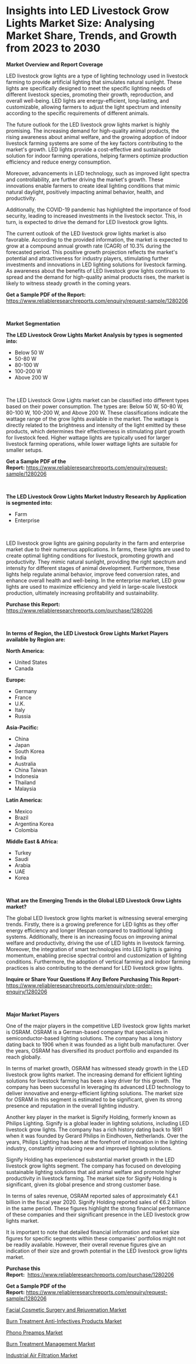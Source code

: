<p><h1>Insights into LED Livestock Grow Lights Market Size: Analysing Market Share, Trends, and Growth from 2023 to 2030</h1></p><p><strong>Market Overview and Report Coverage</strong></p>
<p><p>LED livestock grow lights are a type of lighting technology used in livestock farming to provide artificial lighting that simulates natural sunlight. These lights are specifically designed to meet the specific lighting needs of different livestock species, promoting their growth, reproduction, and overall well-being. LED lights are energy-efficient, long-lasting, and customizable, allowing farmers to adjust the light spectrum and intensity according to the specific requirements of different animals.</p><p>The future outlook for the LED livestock grow lights market is highly promising. The increasing demand for high-quality animal products, the rising awareness about animal welfare, and the growing adoption of indoor livestock farming systems are some of the key factors contributing to the market's growth. LED lights provide a cost-effective and sustainable solution for indoor farming operations, helping farmers optimize production efficiency and reduce energy consumption.</p><p>Moreover, advancements in LED technology, such as improved light spectra and controllability, are further driving the market's growth. These innovations enable farmers to create ideal lighting conditions that mimic natural daylight, positively impacting animal behavior, health, and productivity.</p><p>Additionally, the COVID-19 pandemic has highlighted the importance of food security, leading to increased investments in the livestock sector. This, in turn, is expected to drive the demand for LED livestock grow lights.</p><p>The current outlook of the LED livestock grow lights market is also favorable. According to the provided information, the market is expected to grow at a compound annual growth rate (CAGR) of 10.3% during the forecasted period. This positive growth projection reflects the market's potential and attractiveness for industry players, stimulating further investments and innovations in LED lighting solutions for livestock farming. As awareness about the benefits of LED livestock grow lights continues to spread and the demand for high-quality animal products rises, the market is likely to witness steady growth in the coming years.</p></p>
<p><strong>Get a Sample PDF of the Report:</strong> <a href="https://www.reliableresearchreports.com/enquiry/request-sample/1280206">https://www.reliableresearchreports.com/enquiry/request-sample/1280206</a></p>
<p>&nbsp;</p>
<p><strong>Market Segmentation</strong></p>
<p><strong>The LED Livestock Grow Lights Market Analysis by types is segmented into:</strong></p>
<p><ul><li>Below 50 W</li><li>50-80 W</li><li>80-100 W</li><li>100-200 W</li><li>Above 200 W</li></ul></p>
<p>&nbsp;</p>
<p><p>The LED Livestock Grow Lights market can be classified into different types based on their power consumption. The types are: Below 50 W, 50-80 W, 80-100 W, 100-200 W, and Above 200 W. These classifications indicate the wattage range of the grow lights available in the market. The wattage is directly related to the brightness and intensity of the light emitted by these products, which determines their effectiveness in stimulating plant growth for livestock feed. Higher wattage lights are typically used for larger livestock farming operations, while lower wattage lights are suitable for smaller setups.</p></p>
<p><strong>Get a Sample PDF of the Report:</strong>&nbsp;<a href="https://www.reliableresearchreports.com/enquiry/request-sample/1280206">https://www.reliableresearchreports.com/enquiry/request-sample/1280206</a></p>
<p>&nbsp;</p>
<p><strong>The LED Livestock Grow Lights Market Industry Research by Application is segmented into:</strong></p>
<p><ul><li>Farm</li><li>Enterprise</li></ul></p>
<p>&nbsp;</p>
<p><p>LED livestock grow lights are gaining popularity in the farm and enterprise market due to their numerous applications. In farms, these lights are used to create optimal lighting conditions for livestock, promoting growth and productivity. They mimic natural sunlight, providing the right spectrum and intensity for different stages of animal development. Furthermore, these lights help regulate animal behavior, improve feed conversion rates, and enhance overall health and well-being. In the enterprise market, LED grow lights are used to maximize efficiency and yield in large-scale livestock production, ultimately increasing profitability and sustainability.</p></p>
<p><strong>Purchase this Report:</strong>&nbsp; <a href="https://www.reliableresearchreports.com/purchase/1280206">https://www.reliableresearchreports.com/purchase/1280206</a></p>
<p>&nbsp;</p>
<p><strong>In terms of Region, the LED Livestock Grow Lights Market Players available by Region are:</strong></p>
<p>
    <p> <strong> North America: </strong>
        <ul>
            <li>United States</li>
            <li>Canada</li>
        </ul>
        </p> 
    <p> <strong> Europe: </strong>
        <ul>
            <li>Germany</li>
            <li>France</li>
            <li>U.K.</li>
            <li>Italy</li>
            <li>Russia</li>
        </ul>
        </p> 
    <p> <strong> Asia-Pacific: </strong>
        <ul>
            <li>China</li>
            <li>Japan</li>
            <li>South Korea</li>
            <li>India</li>
            <li>Australia</li>
            <li>China Taiwan</li>
            <li>Indonesia</li>
            <li>Thailand</li>
            <li>Malaysia</li>
        </ul>
        </p> 
    <p> <strong> Latin America: </strong>
        <ul>
            <li>Mexico</li>
            <li>Brazil</li>
            <li>Argentina Korea</li>
            <li>Colombia</li>
        </ul>
        </p> 
    <p> <strong> Middle East & Africa: </strong>
        <ul>
            <li>Turkey</li>
            <li>Saudi</li>
            <li>Arabia</li>
            <li>UAE</li>
            <li>Korea</li>
        </ul>
    </p>
    </p>
<p>&nbsp;</p>
<p><strong>What are the Emerging Trends in the Global LED Livestock Grow Lights market?</strong></p>
<p><p>The global LED livestock grow lights market is witnessing several emerging trends. Firstly, there is a growing preference for LED lights as they offer energy efficiency and longer lifespan compared to traditional lighting systems. Additionally, there is an increasing focus on improving animal welfare and productivity, driving the use of LED lights in livestock farming. Moreover, the integration of smart technologies into LED lights is gaining momentum, enabling precise spectral control and customization of lighting conditions. Furthermore, the adoption of vertical farming and indoor farming practices is also contributing to the demand for LED livestock grow lights.</p></p>
<p><strong>Inquire or Share Your Questions If Any Before Purchasing This Report</strong>- <a href="https://www.reliableresearchreports.com/enquiry/pre-order-enquiry/1280206">https://www.reliableresearchreports.com/enquiry/pre-order-enquiry/1280206</a></p>
<p>&nbsp;</p>
<p><strong>Major Market Players</strong></p>
<p><p>One of the major players in the competitive LED livestock grow lights market is OSRAM. OSRAM is a German-based company that specializes in semiconductor-based lighting solutions. The company has a long history dating back to 1906 when it was founded as a light bulb manufacturer. Over the years, OSRAM has diversified its product portfolio and expanded its reach globally.</p><p>In terms of market growth, OSRAM has witnessed steady growth in the LED livestock grow lights market. The increasing demand for efficient lighting solutions for livestock farming has been a key driver for this growth. The company has been successful in leveraging its advanced LED technology to deliver innovative and energy-efficient lighting solutions. The market size for OSRAM in this segment is estimated to be significant, given its strong presence and reputation in the overall lighting industry.</p><p>Another key player in the market is Signify Holding, formerly known as Philips Lighting. Signify is a global leader in lighting solutions, including LED livestock grow lights. The company has a rich history dating back to 1891 when it was founded by Gerard Philips in Eindhoven, Netherlands. Over the years, Philips Lighting has been at the forefront of innovation in the lighting industry, constantly introducing new and improved lighting solutions.</p><p>Signify Holding has experienced substantial market growth in the LED livestock grow lights segment. The company has focused on developing sustainable lighting solutions that aid animal welfare and promote higher productivity in livestock farming. The market size for Signify Holding is significant, given its global presence and strong customer base.</p><p>In terms of sales revenue, OSRAM reported sales of approximately €4.1 billion in the fiscal year 2020. Signify Holding reported sales of €6.2 billion in the same period. These figures highlight the strong financial performance of these companies and their significant presence in the LED livestock grow lights market.</p><p>It is important to note that detailed financial information and market size figures for specific segments within these companies' portfolios might not be readily available. However, their overall revenue figures give an indication of their size and growth potential in the LED livestock grow lights market.</p></p>
<p><strong>Purchase this Report:</strong>&nbsp;&nbsp;<a href="https://www.reliableresearchreports.com/purchase/1280206">https://www.reliableresearchreports.com/purchase/1280206</a></p>
<p></p>
<p><strong>Get a Sample PDF of the Report:</strong>&nbsp;<a href="https://www.reliableresearchreports.com/enquiry/request-sample/1280206">https://www.reliableresearchreports.com/enquiry/request-sample/1280206</a></p>
<p><p><a href="https://www.linkedin.com/pulse/facial-cosmetic-surgery-rejuvenation-market-share-amp/">Facial Cosmetic Surgery and Rejuvenation Market</a></p><p><a href="https://www.linkedin.com/pulse/burn-treatment-anti-infectives-products-market-size-growth/">Burn Treatment Anti-Infectives Products Market</a></p><p><a href="https://medium.com/@adiroy75486/phono-preamps-market-size-growth-forecast-2023-2030-4e1dd48c2d1a">Phono Preamps Market</a></p><p><a href="https://www.linkedin.com/pulse/burn-treatment-management-market-challenges-opportunities/">Burn Treatment Management Market</a></p><p><a href="https://medium.com/@mayekuhic/industrial-air-filtration-market-size-growth-forecast-2023-2030-f969bc62d753">Industrial Air Filtration Market</a></p></p>